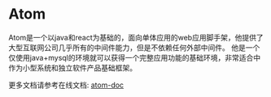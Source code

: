 # Atom
Atom是一个以java和react为基础的，面向单体应用的web应用脚手架，他提供了大型互联网公司几乎所有的中间件能力，但是不依赖任何外部中间件。
他是一个仅使用java+mysql的环境就可以获得一个完整应用功能的基础环境，非常适合中作为小型系统和独立软件产品基础框架。

更多文档请参考在线文档: [atom-doc](https://atom.iinti.cn/atom-doc/)